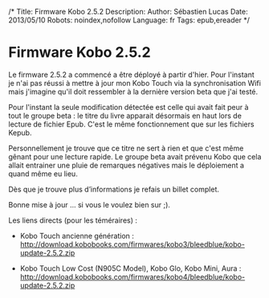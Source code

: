 /*
Title: Firmware Kobo 2.5.2
Description: 
Author: Sébastien Lucas
Date: 2013/05/10
Robots: noindex,nofollow
Language: fr
Tags: epub,ereader
*/
# Firmware Kobo 2.5.2

Le firmware  2.5.2 a commencé a être déployé à partir d'hier. Pour l'instant je n'ai pas réussi à mettre à jour mon Kobo Touch via la synchronisation Wifi mais j'imagine qu'il doit ressembler à la dernière version beta que j'ai testé.

Pour l'instant la seule modification détectée est celle qui avait fait peur à tout le groupe beta : le titre du livre apparait désormais en haut lors de lecture de fichier Epub. C'est le même fonctionnement que sur les fichiers Kepub. 

Personnellement je trouve que ce titre ne sert à rien et que c'est même gênant pour une lecture rapide. Le groupe beta avait prévenu Kobo que cela allait entrainer une pluie de remarques négatives mais le déploiement a quand même eu lieu.

Dès que je trouve plus d’informations je refais un billet complet.

Bonne mise à jour ... si vous le voulez bien sur ;).

Les liens directs (pour les téméraires) :

*	Kobo Touch ancienne génération : http://download.kobobooks.com/firmwares/kobo3/bleedblue/kobo-update-2.5.2.zip

*	Kobo Touch Low Cost (N905C Model), Kobo Glo, Kobo Mini, Aura : http://download.kobobooks.com/firmwares/kobo4/bleedblue/kobo-update-2.5.2.zip


